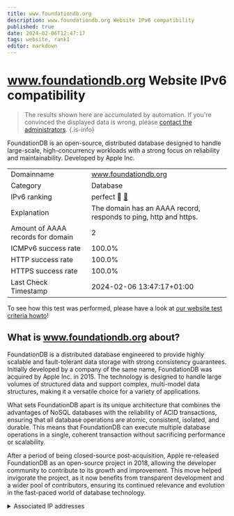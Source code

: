 ```yaml
---
title: www.foundationdb.org
description: www.foundationdb.org Website IPv6 compatibility
published: true
date: 2024-02-06T12:47:17
tags: website, rank1
editor: markdown
---
```


# www.foundationdb.org Website IPv6 compatibility

> The results shown here are accumulated by automation. If you're convinced the displayed data is wrong, please [contact the administrators](/howto/chat). 
{.is-info}

FoundationDB is an open-source, distributed database designed to handle large-scale, high-concurrency workloads with a strong focus on reliability and maintainability. Developed by Apple Inc.


|   |   |
| - | - |
| Domainname | www.foundationdb.org
| Category | Database |
| IPv6 ranking | perfect :1st_place_medal: [🔗](/howto/ranking) |
| Explanation | The domain has an AAAA record, responds to ping, http and https. |
| Amount of AAAA records for domain | 2 |
| ICMPv6 success rate | 100.0%|
| HTTP success rate | 100.0% |
| HTTPS success rate | 100.0% |
| Last Check Timestamp | 2024-02-06 13:47:17+01:00 |

To see how this test was performed, please have a look at [our website test criteria howto](/howto/testcriteria/website)!


## What is www.foundationdb.org about?
FoundationDB is a distributed database engineered to provide highly scalable and fault-tolerant data storage with strong consistency guarantees. Initially developed by a company of the same name, FoundationDB was acquired by Apple Inc. in 2015. The technology is designed to handle large volumes of structured data and support complex, multi-model data structures, making it a versatile choice for a variety of applications.

What sets FoundationDB apart is its unique architecture that combines the advantages of NoSQL databases with the reliability of ACID transactions, ensuring that all database operations are atomic, consistent, isolated, and durable. This means that FoundationDB can execute multiple database operations in a single, coherent transaction without sacrificing performance or scalability.

After a period of being closed-source post-acquisition, Apple re-released FoundationDB as an open-source project in 2018, allowing the developer community to contribute to its growth and improvement. This move helped invigorate the project, as it now benefits from transparent development and a wider pool of contributors, ensuring its continued relevance and evolution in the fast-paced world of database technology.



<details>
<summary>Associated IP addresses</summary>

2a01:b740:a30:f000::201

2a01:b740:a30:f100::206

</details>
